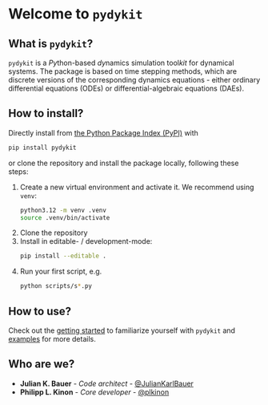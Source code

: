 # Welcome to `pydykit`


## What is `pydykit`?

`pydykit` is a *Py*thon-based *dy*namics simulation tool*kit* for dynamical systems. The package is based on time stepping methods, which are discrete versions of the corresponding dynamics equations - either ordinary differential equations (ODEs) or differential-algebraic equations (DAEs).

## How to install?

Directly install from
[the Python Package Index (PyPI)](https://pypi.org/project/pydykit/)
with

```bash linenums="0"
pip install pydykit
```

or clone the repository and install the package locally, following these steps:

1. Create a new virtual environment and activate it.
   We recommend using `venv`:
   ```bash linenums="0"
   python3.12 -m venv .venv
   source .venv/bin/activate
   ```
2. Clone the repository
3. Install in editable- / development-mode:
   ```bash linenums="0"
   pip install --editable .
   ```
4. Run your first script, e.g.
   ```bash linenums="0"
   python scripts/s*.py
   ```

## How to use?

Check out the
[getting started](getting_started.md) to familiarize yourself with `pydykit`
and
[examples](examples/pendulum_3d.md) for more details.


## Who are we?

- **Julian K. Bauer** - _Code architect_ - [@JulianKarlBauer](https://github.com/JulianKarlBauer)
- **Philipp L. Kinon** - _Core developer_ - [@plkinon](https://github.com/plkinon)
